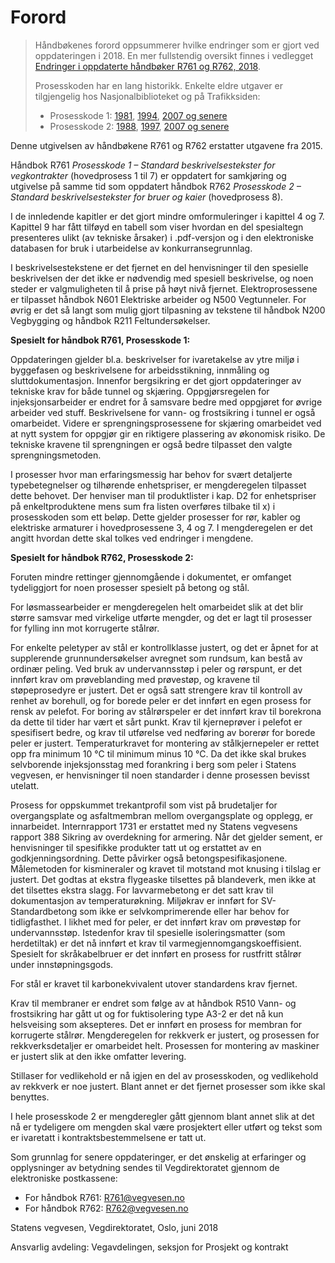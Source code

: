 # Forord

> Håndbøkenes forord oppsummerer hvilke endringer som er gjort ved oppdateringen i 2018. En mer fullstendig oversikt finnes i vedlegget [Endringer i oppdaterte håndbøker R761 og R762, 2018](https://www.vegvesen.no/globalassets/fag/handboker/vedlegg-til-hb-r761/r761-og-r762-endringer-fra-2015-til-2018-utgaven.pdf).
>
> Prosesskoden har en lang historikk. Enkelte eldre utgaver er tilgjengelig hos Nasjonalbiblioteket og på Trafikksiden:
> * Prosesskode 1:  [1981](https://www.nb.no/items/021c7bd3ee8e14dd69a2aef1640adef6), [1994](https://www.nb.no/items/d674fac45c5476f6b44978195ed742a6), [2007 og senere](https://trafikksiden.motocross.io/informasjon/statens_vegvesen/faghandboker/R761_Prosesskode_1.html)
> * Prosesskode 2:  [1988](https://www.nb.no/items/3bd73a42031c9852118c870575c7004c), [1997](https://www.nb.no/items/2e8f13201810b952dee5963f85678346), [2007 og senere](https://trafikksiden.motocross.io/informasjon/statens_vegvesen/faghandboker/R762_Prosesskode_2.html)

Denne utgivelsen av håndbøkene R761 og R762 erstatter utgavene fra 2015.

Håndbok R761 *Prosesskode 1 – Standard beskrivelsestekster for vegkontrakter* (hovedprosess 1 til 7) er oppdatert for samkjøring og utgivelse på samme tid som oppdatert håndbok R762 *Prosesskode 2 – Standard beskrivelsestekster for bruer og kaier* (hovedprosess 8).

I de innledende kapitler er det gjort mindre omformuleringer i kapittel 4 og 7. Kapittel 9 har fått tilføyd en tabell som viser hvordan en del spesialtegn presenteres ulikt (av tekniske årsaker) i .pdf-versjon og i den elektroniske databasen for bruk i utarbeidelse av konkurransegrunnlag.

I beskrivelsestekstene er det fjernet en del henvisninger til den spesielle beskrivelsen der det ikke er nødvendig med spesiell beskrivelse, og noen steder er valgmuligheten til å prise på høyt nivå fjernet. Elektroprosessene er tilpasset håndbok N601 Elektriske arbeider og N500 Vegtunneler. For øvrig er det så langt som mulig gjort tilpasning av tekstene til håndbok N200 Vegbygging og håndbok R211 Feltundersøkelser.

**Spesielt for håndbok R761, Prosesskode 1:**

Oppdateringen gjelder bl.a. beskrivelser for ivaretakelse av ytre miljø i byggefasen og beskrivelsene for arbeidsstikning, innmåling og sluttdokumentasjon. Innenfor bergsikring er det gjort oppdateringer av tekniske krav for både tunnel og skjæring. Oppgjørsregelen for injeksjonsarbeider er endret for å samsvare bedre med oppgjøret for øvrige arbeider ved stuff. Beskrivelsene for vann- og frostsikring i tunnel er også omarbeidet. Videre er sprengningsprosessene for skjæring omarbeidet ved at nytt system for oppgjør gir en riktigere plassering av økonomisk risiko. De tekniske kravene til sprengningen er også bedre tilpasset den valgte sprengningsmetoden.

I prosesser hvor man erfaringsmessig har behov for svært detaljerte typebetegnelser og tilhørende enhetspriser, er mengderegelen tilpasset dette behovet. Der henviser man til produktlister i kap. D2 for enhetspriser på enkeltproduktene mens sum fra listen overføres tilbake til x) i prosesskoden som ett beløp. Dette gjelder prosesser for rør, kabler og elektriske armaturer i hovedprosessene 3, 4 og 7. I mengderegelen er det angitt hvordan dette skal tolkes ved endringer i mengdene.

**Spesielt for håndbok R762, Prosesskode 2:**

Foruten mindre rettinger gjennomgående i dokumentet, er omfanget tydeliggjort for noen prosesser spesielt på betong og stål.

For løsmassearbeider er mengderegelen helt omarbeidet slik at det blir større samsvar med virkelige utførte mengder, og det er lagt til prosesser for fylling inn mot korrugerte stålrør.

For enkelte peletyper av stål er kontrollklasse justert, og det er åpnet for at supplerende grunnundersøkelser avregnet som rundsum, kan bestå av ordinær peling. Ved bruk av undervannsstøp i peler og rørspunt, er det innført krav om prøveblanding med prøvestøp, og kravene til støpeprosedyre er justert. Det er også satt strengere krav til kontroll av renhet av borehull, og for borede peler er det innført en egen prosess for rensk av pelefot. For boring av stålrørspeler er det innført krav til borekrona da dette til tider har vært et sårt punkt. Krav til kjerneprøver i pelefot er spesifisert bedre, og krav til utførelse ved nedføring av borerør for borede peler er justert. Temperaturkravet for montering av stålkjernepeler er rettet opp fra minimum 10 °C til minimum minus 10 °C. Da det ikke skal brukes selvborende injeksjonsstag med forankring i berg som peler i Statens vegvesen, er henvisninger til noen standarder i denne prosessen bevisst utelatt.

Prosess for oppskummet trekantprofil som vist på brudetaljer for overgangsplate og asfaltmembran mellom overgangsplate og opplegg, er innarbeidet. Internrapport 1731 er erstattet med ny Statens vegvesens rapport 388 Sikring av overdekning for armering. Når det gjelder sement, er henvisninger til spesifikke produkter tatt ut og erstattet av en godkjenningsordning. Dette påvirker også betongspesifikasjonene. Målemetoden for kismineraler og kravet til motstand mot knusing i tilslag er justert. Det godtas at ekstra flygeaske tilsettes på blandeverk, men ikke at det tilsettes ekstra slagg. For lavvarmebetong er det satt krav til dokumentasjon av temperaturøkning. Miljøkrav er innført for SV-Standardbetong som ikke er selvkomprimerende eller har behov for tidligfasthet. I likhet med for peler, er det innført krav om prøvestøp for undervannsstøp. Istedenfor krav til spesielle isoleringsmatter (som herdetiltak) er det nå innført et krav til varmegjennomgangskoeffisient. Spesielt for skråkabelbruer er det innført en prosess for rustfritt stålrør under innstøpningsgods. 

For stål er kravet til karbonekvivalent utover standardens krav fjernet.

Krav til membraner er endret som følge av at håndbok R510 Vann- og frostsikring har gått ut og for fuktisolering type A3-2 er det nå kun helsveising som aksepteres. Det er innført en prosess for membran for korrugerte stålrør. Mengderegelen for rekkverk er justert, og prosessen for rekkverksdetaljer er omarbeidet helt. Prosessen for montering av maskiner er justert slik at den ikke omfatter levering.

Stillaser for vedlikehold er nå igjen en del av prosesskoden, og vedlikehold av rekkverk er noe justert. Blant annet er det fjernet prosesser som ikke skal benyttes.

I hele prosesskode 2 er mengderegler gått gjennom blant annet slik at det nå er tydeligere om mengden skal være prosjektert eller utført og tekst som er ivaretatt i kontraktsbestemmelsene er tatt ut. 

Som grunnlag for senere oppdateringer, er det ønskelig at erfaringer og opplysninger av betydning sendes til Vegdirektoratet gjennom de elektroniske postkassene:
* For håndbok R761: R761@vegvesen.no
* For håndbok R762: R762@vegvesen.no
 
 
 
Statens vegvesen, Vegdirektoratet,
Oslo, juni 2018
 
 
 
Ansvarlig avdeling:  Vegavdelingen, seksjon for Prosjekt og kontrakt
